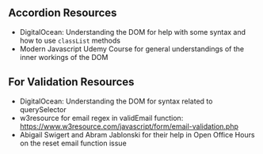 ## Accordion Resources
- DigitalOcean: Understanding the DOM 
    for help with some syntax and how to use `classList` methods
- Modern Javascript Udemy Course
    for general understandings of the inner workings of the DOM

## For Validation Resources
- DigitalOcean: Understanding the DOM for syntax related to querySelector
- w3resource for email regex in validEmail function: https://www.w3resource.com/javascript/form/email-validation.php
- Abigail Swigert and Abram Jablonski for their help in Open Office Hours on the reset email function issue